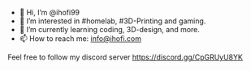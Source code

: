 - 👋 Hi, I’m @ihofi99
- 👀 I’m interested in #homelab, #3D-Printing and gaming.
- 🌱 I’m currently learning coding, 3D-design, and more.
- 📫 How to reach me: info@ihofi.com


Feel free to follow my discord server https://discord.gg/CpGRUyU8YK
<!---
ihofi99/ihofi99 is a ✨ special ✨ repository because its `README.md` (this file) appears on your GitHub profile.
You can click the Preview link to take a look at your changes.
--->
